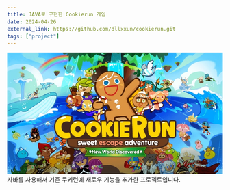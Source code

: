 ```yaml
---
title: JAVA로 구현한 Cookierun 게임
date: 2024-04-26
external_link: https://github.com/dllxxun/cookierun.git
tags: ["project"]
---
```


![Litmus Project Image](featured.jpg)
자바를 사용해서 기존 쿠키런에 새로우 기능을 추가한 프로젝트입니다.

<!--more-->
